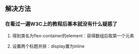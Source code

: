 ## 解决方法

### 在看过一遍W3C上的教程后基本就没有什么疑惑了

1. 得到类名为flex-container的element：获得数组后取第一个元素

2. 设置两个标题并排：display置为inline